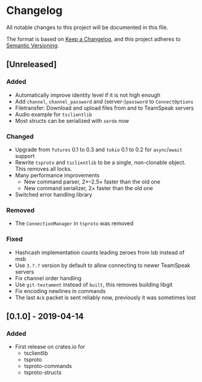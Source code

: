 # Changelog
All notable changes to this project will be documented in this file.

The format is based on [Keep a Changelog](https://keepachangelog.com/en/1.0.0/),
and this project adheres to [Semantic Versioning](https://semver.org/spec/v2.0.0.html).

## [Unreleased]
### Added
- Automatically improve identity level if it is not high enough
- Add `channel`, `channel_password` and (server-)`password` to `ConnectOptions`
- Filetransfer: Download and upload files from and to TeamSpeak servers
- Audio example for `tsclientlib`
- Most structs can be serialized with `serde` now

### Changed
- Upgrade from `futures` 0.1 to 0.3 and `tokio` 0.1 to 0.2 for `async`/`await` support
- Rewrite `tsproto` and `tsclientlib` to be a single, non-clonable object. This removes all locks.
- Many performance improvements
	- New command parser, 2×–2.5× faster than the old one
	- New command serializer, 2× faster than the old one
- Switched error handling library

### Removed
- The `ConnectionManager` in `tsproto` was removed

### Fixed
- Hashcash implementation counts leading zeroes from lsb instead of msb
- Use `3.?.?` version by default to allow connecting to newer TeamSpeak servers
- Fix channel order handling
- Use `git-testament` instead of `built`, this removes building libgit
- Fix encoding newlines in commands
- The last `Ack` packet is sent reliably now, previously it was sometimes lost

## [0.1.0] - 2019-04-14
### Added
- First release on crates.io for
	- tsclientlib
	- tsproto
	- tsproto-commands
	- tsproto-structs
